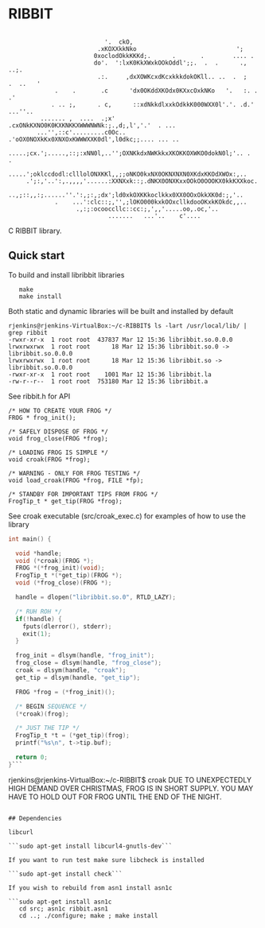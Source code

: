 
# RIBBIT

```

                           '.  ckO,
                         .xKOXXkkNko                            ';
                        0xoclodOkkKKKd;.      .       .        .... .
                        do'.  ':lxK0KkXWxkOOkOddl';;.  .  .      .,        ..;.
                         .:.     ,dxXOWKcxdKcxkkkdokOKll.. ..  .  ;   .  ..   '
             .    .       .c      'dx0OKddXKOdx0KXxcOxkNKo   '.   :. . .'
            . .. ;,      . c,      ::xdNkkdlxxkOdkkK000WXX0l'.'. .d.' ...''..
         ....... ,  ....  .;x'     .cxONkKXNO0K0KXKNKKXWWWNWNk:;.,d;,l','.'  . ...
        ...'',::c'.........c0Oc..  .'oOX0NOXkKx0XNXOxKWWWXXK0dl',l0dkc;;.... ... ..
       .....;cx.';.....,::;:xNN0l,..'';OXNKkdxNWKkkxXKOKKOXWKO0dokN0l;'.. .  .
      .....';oklccdodl:clllolONXKKl,,;;oNKO0kxNX0OKNXNXN0XKdxKKOdXWOx:,..
     .';:,'..':,.,,,,'......:XXNXxk::;.dNKX0ONXKxxOOkO0OOOKX0kkKXXkoc.
     ..,;::,,:;......''.':,;:,;dx';ld0xkOXKKkoclkkx0XX0OOxOkkXK0d:;,'..
             .    ...':clc::;,'',;lOKO000kxkOOxcllkdooOKxkKOkdc,,..
                   .,:;:ocooccllc::cc:;,',,'.....oo,.oc,'..
                            .......   ...'..    c'....
```
C RIBBIT library.

## Quick start

To build and install libribbit libraries

```./configure
   make
   make install
```

Both static and dynamic libraries will be built and installed by default

```
rjenkins@rjenkins-VirtualBox:~/c-RIBBIT$ ls -lart /usr/local/lib/ | grep ribbit
-rwxr-xr-x  1 root root  437837 Mar 12 15:36 libribbit.so.0.0.0
lrwxrwxrwx  1 root root      18 Mar 12 15:36 libribbit.so.0 -> libribbit.so.0.0.0
lrwxrwxrwx  1 root root      18 Mar 12 15:36 libribbit.so -> libribbit.so.0.0.0
-rwxr-xr-x  1 root root    1001 Mar 12 15:36 libribbit.la
-rw-r--r--  1 root root  753180 Mar 12 15:36 libribbit.a
```

See ribbit.h for API 

```
/* HOW TO CREATE YOUR FROG */
FROG * frog_init();

/* SAFELY DISPOSE OF FROG */
void frog_close(FROG *frog);

/* LOADING FROG IS SIMPLE */
void croak(FROG *frog);

/* WARNING - ONLY FOR FROG TESTING */
void load_croak(FROG *frog, FILE *fp);

/* STANDBY FOR IMPORTANT TIPS FROM FROG */
FrogTip_t * get_tip(FROG *frog);
``` 

See croak executable (src/croak_exec.c) for examples of how to use the library

```c
int main() {

  void *handle;
  void (*croak)(FROG *);
  FROG *(*frog_init)(void);
  FrogTip_t *(*get_tip)(FROG *);
  void (*frog_close)(FROG *);

  handle = dlopen("libribbit.so.0", RTLD_LAZY);

  /* RUH ROH */
  if(!handle) {
    fputs(dlerror(), stderr);
    exit(1);
  }

  frog_init = dlsym(handle, "frog_init");
  frog_close = dlsym(handle, "frog_close");
  croak = dlsym(handle, "croak");
  get_tip = dlsym(handle, "get_tip");

  FROG *frog = (*frog_init)();

  /* BEGIN SEQUENCE */
  (*croak)(frog);

  /* JUST THE TIP */
  FrogTip_t *t = (*get_tip)(frog);
  printf("%s\n", t->tip.buf);

  return 0;
}```

```
rjenkins@rjenkins-VirtualBox:~/c-RIBBIT$ croak
DUE TO UNEXPECTEDLY HIGH DEMAND OVER CHRISTMAS, FROG IS IN SHORT SUPPLY. YOU MAY HAVE TO HOLD OUT FOR FROG UNTIL THE END OF THE NIGHT.
```

## Dependencies

libcurl

```sudo apt-get install libcurl4-gnutls-dev```

If you want to run test make sure libcheck is installed

```sudo apt-get install check```

If you wish to rebuild from asn1 install asn1c

```sudo apt-get install asn1c
   cd src; asn1c ribbit.asn1
   cd ..; ./configure; make ; make install
```  
